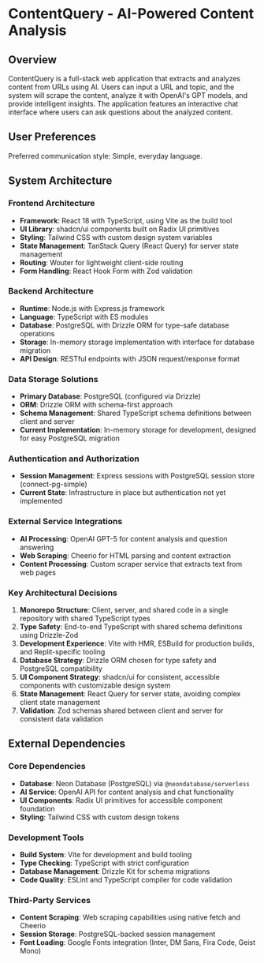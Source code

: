 # ContentQuery - AI-Powered Content Analysis

## Overview

ContentQuery is a full-stack web application that extracts and analyzes content from URLs using AI. Users can input a URL and topic, and the system will scrape the content, analyze it with OpenAI's GPT models, and provide intelligent insights. The application features an interactive chat interface where users can ask questions about the analyzed content.

## User Preferences

Preferred communication style: Simple, everyday language.

## System Architecture

### Frontend Architecture
- **Framework**: React 18 with TypeScript, using Vite as the build tool
- **UI Library**: shadcn/ui components built on Radix UI primitives
- **Styling**: Tailwind CSS with custom design system variables
- **State Management**: TanStack Query (React Query) for server state management
- **Routing**: Wouter for lightweight client-side routing
- **Form Handling**: React Hook Form with Zod validation

### Backend Architecture
- **Runtime**: Node.js with Express.js framework
- **Language**: TypeScript with ES modules
- **Database**: PostgreSQL with Drizzle ORM for type-safe database operations
- **Storage**: In-memory storage implementation with interface for database migration
- **API Design**: RESTful endpoints with JSON request/response format

### Data Storage Solutions
- **Primary Database**: PostgreSQL (configured via Drizzle)
- **ORM**: Drizzle ORM with schema-first approach
- **Schema Management**: Shared TypeScript schema definitions between client and server
- **Current Implementation**: In-memory storage for development, designed for easy PostgreSQL migration

### Authentication and Authorization
- **Session Management**: Express sessions with PostgreSQL session store (connect-pg-simple)
- **Current State**: Infrastructure in place but authentication not yet implemented

### External Service Integrations
- **AI Processing**: OpenAI GPT-5 for content analysis and question answering
- **Web Scraping**: Cheerio for HTML parsing and content extraction
- **Content Processing**: Custom scraper service that extracts text from web pages

### Key Architectural Decisions

1. **Monorepo Structure**: Client, server, and shared code in a single repository with shared TypeScript types
2. **Type Safety**: End-to-end TypeScript with shared schema definitions using Drizzle-Zod
3. **Development Experience**: Vite with HMR, ESBuild for production builds, and Replit-specific tooling
4. **Database Strategy**: Drizzle ORM chosen for type safety and PostgreSQL compatibility
5. **UI Component Strategy**: shadcn/ui for consistent, accessible components with customizable design system
6. **State Management**: React Query for server state, avoiding complex client state management
7. **Validation**: Zod schemas shared between client and server for consistent data validation

## External Dependencies

### Core Dependencies
- **Database**: Neon Database (PostgreSQL) via `@neondatabase/serverless`
- **AI Service**: OpenAI API for content analysis and chat functionality
- **UI Components**: Radix UI primitives for accessible component foundation
- **Styling**: Tailwind CSS with custom design tokens

### Development Tools
- **Build System**: Vite for development and build tooling
- **Type Checking**: TypeScript with strict configuration
- **Database Management**: Drizzle Kit for schema migrations
- **Code Quality**: ESLint and TypeScript compiler for code validation

### Third-Party Services
- **Content Scraping**: Web scraping capabilities using native fetch and Cheerio
- **Session Storage**: PostgreSQL-backed session management
- **Font Loading**: Google Fonts integration (Inter, DM Sans, Fira Code, Geist Mono)